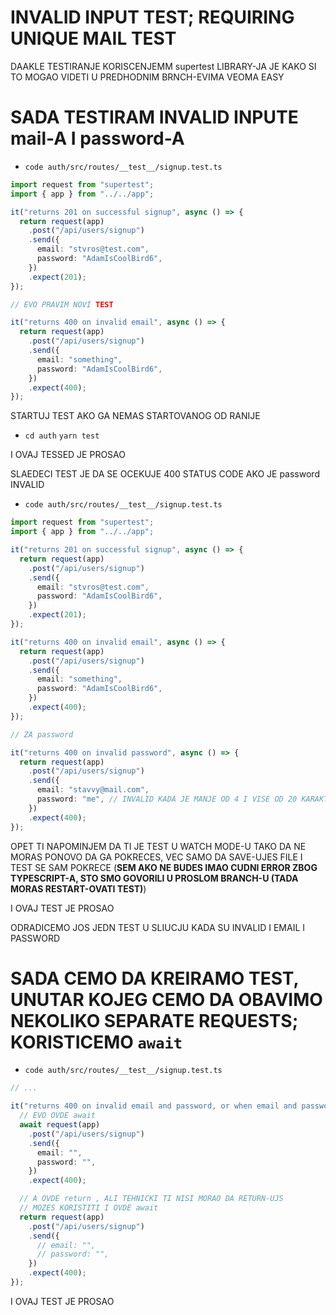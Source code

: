 # INVALID INPUT TEST; REQUIRING UNIQUE MAIL TEST

DAAKLE TESTIRANJE KORISCENJEMM supertest LIBRARY-JA JE KAKO SI TO MOGAO VIDETI U PREDHODNIM BRNCH-EVIMA VEOMA EASY

# SADA TESTIRAM INVALID INPUTE mail-A I password-A

- `code auth/src/routes/__test__/signup.test.ts`

```ts
import request from "supertest";
import { app } from "../../app";

it("returns 201 on successful signup", async () => {
  return request(app)
    .post("/api/users/signup")
    .send({
      email: "stvros@test.com",
      password: "AdamIsCoolBird6",
    })
    .expect(201);
});

// EVO PRAVIM NOVI TEST

it("returns 400 on invalid email", async () => {
  return request(app)
    .post("/api/users/signup")
    .send({
      email: "something",
      password: "AdamIsCoolBird6",
    })
    .expect(400);
});

```

STARTUJ TEST AKO GA NEMAS STARTOVANOG OD RANIJE

- `cd auth` `yarn test`

I OVAJ TESSED JE PROSAO

SLAEDECI TEST JE DA SE OCEKUJE 400 STATUS CODE AKO JE password INVALID

- `code auth/src/routes/__test__/signup.test.ts`

```ts
import request from "supertest";
import { app } from "../../app";

it("returns 201 on successful signup", async () => {
  return request(app)
    .post("/api/users/signup")
    .send({
      email: "stvros@test.com",
      password: "AdamIsCoolBird6",
    })
    .expect(201);
});

it("returns 400 on invalid email", async () => {
  return request(app)
    .post("/api/users/signup")
    .send({
      email: "something",
      password: "AdamIsCoolBird6",
    })
    .expect(400);
});

// ZA password

it("returns 400 on invalid password", async () => {
  return request(app)
    .post("/api/users/signup")
    .send({
      email: "stavvy@mail.com",
      password: "me", // INVALID KADA JE MANJE OD 4 I VISE OD 20 KARAKTERA
    })
    .expect(400);
});

```

OPET TI NAPOMINJEM DA TI JE TEST U WATCH MODE-U TAKO DA NE MORAS PONOVO DA GA POKRECES, VEC SAMO DA SAVE-UJES FILE I TEST SE SAM POKRECE (**SEM AKO NE BUDES IMAO CUDNI ERROR ZBOG TYPESCRIPT-A, STO SMO GOVORILI U PROSLOM BRANCH-U (TADA MORAS RESTART-OVATI TEST)**)

I OVAJ TEST JE PROSAO

ODRADICEMO JOS JEDN TEST U SLIUCJU KADA SU INVALID I EMAIL I PASSWORD

# SADA CEMO DA KREIRAMO TEST, UNUTAR KOJEG CEMO DA OBAVIMO NEKOLIKO SEPARATE REQUESTS; KORISTICEMO `await`


- `code auth/src/routes/__test__/signup.test.ts`

```ts
// ...

it("returns 400 on invalid email and password, or when email and password are missing", async () => {
  // EVO OVDE await
  await request(app)
    .post("/api/users/signup")
    .send({
      email: "",
      password: "",
    })
    .expect(400);

  // A OVDE return , ALI TEHNICKI TI NISI MORAO DA RETURN-UJS
  // MOZES KORISTITI I OVDE await
  return request(app)
    .post("/api/users/signup")
    .send({
      // email: "",
      // password: "",
    })
    .expect(400);
});
```

I OVAJ TEST JE PROSAO
